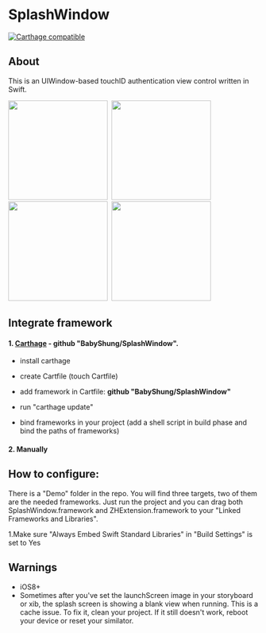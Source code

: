 # SplashWindow
[![Carthage compatible](https://img.shields.io/badge/Carthage-compatible-4BC51D.svg?style=flat)](https://github.com/Carthage/Carthage)

## About
This is an UIWindow-based touchID authentication view control written in Swift.



<div>
<kbd>
<img src="https://cloud.githubusercontent.com/assets/4360870/25762430/a39135e2-31ac-11e7-968b-06d82280bee9.gif" width="200">
<img src="https://cloud.githubusercontent.com/assets/4360870/25762432/a393ee54-31ac-11e7-9222-f9dad7756f68.gif" width="200">
<img src="https://cloud.githubusercontent.com/assets/4360870/25762433/a3975d28-31ac-11e7-976c-c0e2492b7ba0.gif" width="200">
<img src="https://cloud.githubusercontent.com/assets/4360870/25762431/a393ceba-31ac-11e7-8106-ba553bdf302f.gif" width="200">
</kbd>
</div>

## Integrate framework

#### 1. **[Carthage](https://github.com/Carthage/Carthage)** - __**github "BabyShung/SplashWindow"**__.
- install carthage 

- create Cartfile (touch Cartfile)

- add framework in Cartfile: **github "BabyShung/SplashWindow"**


- run "carthage update"

- bind frameworks in your project (add a shell script in build phase and bind the paths of frameworks)

#### 2. Manually 

## How to configure:

There is a "Demo" folder in the repo. You will find three targets, two of them are the needed frameworks. Just run the project and you can drag both SplashWindow.framework and ZHExtension.framework to your "Linked Frameworks and Libraries".

1.Make sure "Always Embed Swift Standard Libraries" in "Build Settings" is set to Yes

## Warnings
- iOS8+
- Sometimes after you've set the launchScreen image in your storyboard or xib, the splash screen is showing a blank view when running. This is a cache issue. To fix it, clean your project. If it still doesn't work, reboot your device or reset your similator.

